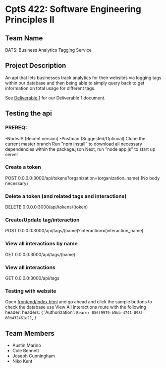 # CptS 422: Software Engineering Principles II
## Team Name
BATS: Business Analytics Tagging Service

## Project Description
An api that lets businesses track analytics for their websites via logging tags within our database and then being able to simply query back to get information on total usage for different tags.

See [Deliverable 1](docs/Deliverable_1.pdf) for our Deliverable 1 document.

## Testing the api
### PREREQ:
-NodeJS (Recent version)
-Postman (Suggested/Optional)
Clone the current master branch
Run "npm install" to download all necessary dependencies within the package.json
Next, run "node app.js" to start up server

### Create a token
POST 0.0.0.0:3000/api/tokens?organization=(organization_name)  (No body necessary)

### Delete a token (and related tags and interactions)
DELETE 0.0.0.0:3000/api/tokens/(token)

### Create/Update tag/interaction
POST 0.0.0.0:3000/api/tags/(name)?interaction=(interaction_name)

### View all interactions by name
GET 0.0.0.0:3000/api/tags/(name)

### View all interactions
GET 0.0.0.0:3000/api/tags

### Testing with website
Open [frontend/index.html](frontend/index.html)
and go ahead and click the sample buttons
to check the database use View All Interactions route with the following header:
headers: {
                'Authorization': `Bearer 056f9979-b5bb-4741-898f-80b432461e21`,
            }

## Team Members
* Austin Marino
* Cole Bennett
* Joseph Cunningham
* Niko Kent
